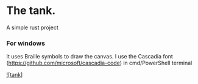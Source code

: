 # The tank.

A simple rust project

### For windows 

It uses Braille symbols to draw the canvas. I use the Cascadia font (https://github.com/microsoft/cascadia-code) in cmd/PowerShell terminal

[![tank]](https://github.com/newenclave/tank_rs/blob/master/tank.mp4)
